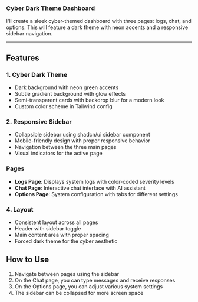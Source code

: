 ### Cyber Dark Theme Dashboard

I'll create a sleek cyber-themed dashboard with three pages: logs, chat, and options. This will feature a dark theme with neon accents and a responsive sidebar navigation.

---

## Features

### 1. Cyber Dark Theme

- Dark background with neon green accents
- Subtle gradient background with glow effects
- Semi-transparent cards with backdrop blur for a modern look
- Custom color scheme in Tailwind config

### 2. Responsive Sidebar

- Collapsible sidebar using shadcn/ui sidebar component
- Mobile-friendly design with proper responsive behavior
- Navigation between the three main pages
- Visual indicators for the active page

### Pages

- **Logs Page**: Displays system logs with color-coded severity levels
- **Chat Page**: Interactive chat interface with AI assistant
- **Options Page**: System configuration with tabs for different settings

### 4. Layout

- Consistent layout across all pages
- Header with sidebar toggle
- Main content area with proper spacing
- Forced dark theme for the cyber aesthetic

## How to Use

1. Navigate between pages using the sidebar
2. On the Chat page, you can type messages and receive responses
3. On the Options page, you can adjust various system settings
4. The sidebar can be collapsed for more screen space